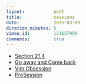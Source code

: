 ```yaml
---
layout:           post
title:            sessions
date:             2015-03-09
duration_minutes: 5
vimeo_id:         121657990
comments:         true
---
```

- [Section 21.4](http://vimdoc.sourceforge.net/htmldoc/usr_21.html#21.4 "Sessions")
- [Go away and Come back](http://vim.wikia.com/wiki/Go_away_and_come_back "Go away and Come back")
- [Vim Obsession](https://github.com/tpope/vim-obsession "Obsession")
- [ProSession](https://github.com/dhruvasagar/vim-prosession "ProSession")
